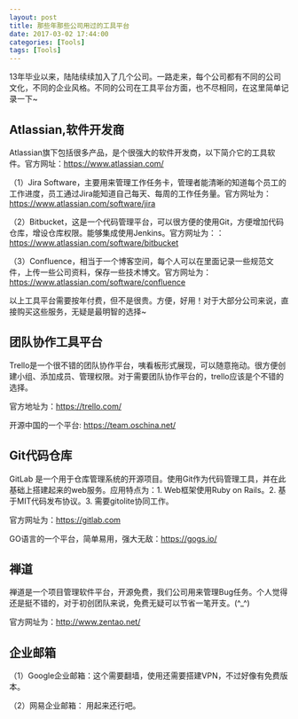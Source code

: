 ```yaml
---
layout: post
title: 那些年那些公司用过的工具平台
date: 2017-03-02 17:44:00
categories: [Tools]
tags: [Tools]
---
```


13年毕业以来，陆陆续续加入了几个公司。一路走来，每个公司都有不同的公司文化，不同的企业风格。不同的公司在工具平台方面，也不尽相同，在这里简单记录一下~
<!--more-->


##  Atlassian,软件开发商

Atlassian旗下包括很多产品，是个很强大的软件开发商，以下简介它的工具软件。官方网址：<https://www.atlassian.com/>

（1）Jira Software，主要用来管理工作任务卡，管理者能清晰的知道每个员工的工作进度，员工通过Jira能知道自己每天、每周的工作任务量。官方网址为：<https://www.atlassian.com/software/jira>

（2）Bitbucket，这是一个代码管理平台，可以很方便的使用Git，方便增加代码仓库，增设仓库权限。能够集成使用Jenkins。官方网址为：：<https://www.atlassian.com/software/bitbucket>

（3）Confluence，相当于一个博客空间，每个人可以在里面记录一些规范文件，上传一些公司资料，保存一些技术博文。官方网址为：<https://www.atlassian.com/software/confluence>

以上工具平台需要按年付费，但不是很贵。方便，好用！对于大部分公司来说，直接购买这些服务，无疑是最明智的选择~ 



## 团队协作工具平台

Trello是一个很不错的团队协作平台，咦看板形式展现，可以随意拖动。很方便创建小组、添加成员、管理权限。对于需要团队协作平台的，trello应该是个不错的选择。

官方地址为：<https://trello.com/>

开源中国的一个平台: <https://team.oschina.net/>


## Git代码仓库

GitLab 是一个用于仓库管理系统的开源项目。使用Git作为代码管理工具，并在此基础上搭建起来的web服务。应用特点为：1. Web框架使用Ruby on Rails。2. 基于MIT代码发布协议。3. 需要gitolite协同工作。

官方网址为：<https://gitlab.com>


GO语言的一个平台，简单易用，强大无敌：<https://gogs.io/>


## 禅道

禅道是一个项目管理软件平台，开源免费，我们公司用来管理Bug任务。个人觉得还是挺不错的，对于初创团队来说，免费无疑可以节省一笔开支。(^_^)

官方网址为：<http://www.zentao.net/>



## 企业邮箱

（1）Google企业邮箱：这个需要翻墙，使用还需要搭建VPN，不过好像有免费版本。

（2）网易企业邮箱： 用起来还行吧。